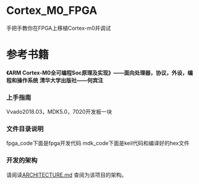 # Cortex_M0_FPGA
手把手教你在FPGA上移植Cortex-m0并调试

# 参考书籍
**《ARM Cortex-M0全可编程Soc原理及实现》——面向处理器，协议，外设，编程和操作系统**
**清华大学出版社——何宾注**

### 上手指南

Vvado2018.03，MDK5.0，7020开发板一块

### 文件目录说明
fpga_code下面是fpga开发代码
mdk_code下面是keil代码和编译好的hex文件








### 开发的架构 

请阅读[ARCHITECTURE.md](https://github.com/shaojintian/Best_README_template/blob/master/ARCHITECTURE.md) 查阅为该项目的架构。




